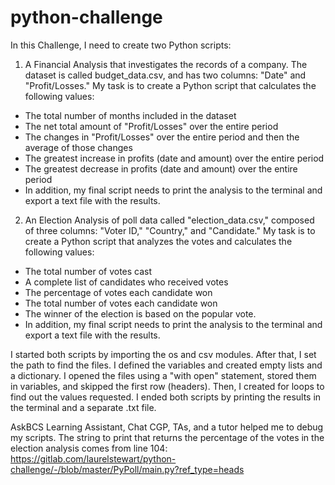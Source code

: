 # python-challenge

In this Challenge, I need to create two Python scripts:

1) A Financial Analysis that investigates the records of a company. 
The dataset is called budget_data.csv, and has two columns: "Date" and "Profit/Losses."
My task is to create a Python script that calculates the following values:
- The total number of months included in the dataset
- The net total amount of "Profit/Losses" over the entire period
- The changes in "Profit/Losses" over the entire period and then the average of those changes
- The greatest increase in profits (date and amount) over the entire period
- The greatest decrease in profits (date and amount) over the entire period
- In addition, my final script needs to print the analysis to the terminal and export a text file with the results.

2) An Election Analysis of poll data called "election_data.csv," composed of three columns: "Voter ID," "Country," and "Candidate." 
My task is to create a Python script that analyzes the votes and calculates the following values:
- The total number of votes cast
- A complete list of candidates who received votes
- The percentage of votes each candidate won
- The total number of votes each candidate won
- The winner of the election is based on the popular vote.
- In addition, my final script needs to print the analysis to the terminal and export a text file with the results.

I started both scripts by importing the os and csv modules. After that, I set the path to find the files. I defined the variables and created empty lists and a dictionary. I opened the files using a "with open" statement, stored them in variables, and skipped the first row (headers). Then, I created for loops to find out the values requested. 
I ended both scripts by printing the results in the terminal and a separate .txt file.

AskBCS Learning Assistant, Chat CGP, TAs, and a tutor helped me to debug my scripts. The string to print that returns the percentage of the votes in the election analysis comes from line 104: https://gitlab.com/laurelstewart/python-challenge/-/blob/master/PyPoll/main.py?ref_type=heads 
